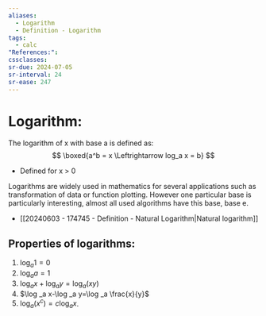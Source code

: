 ```yaml
---
aliases:
  - Logarithm
  - Definition - Logarithm
tags:
  - calc
"References:": 
cssclasses: 
sr-due: 2024-07-05
sr-interval: 24
sr-ease: 247
---
```

# Logarithm: 

The logarithm of x with base a is defined as:
$$
\boxed{a^b = x \Leftrightarrow log_a x = b}
$$
+ Defined for x > 0

Logarithms are widely used in mathematics for several applications such as transformation of data or function plotting. 
However one particular base is particularly interesting, almost all used algorithms have this base, base e. 
+ [[20240603 - 174745 - Definition - Natural Logarithm|Natural logarithm]]

## Properties of logarithms:

1. $\log_a 1 = 0$
2. $\log_a a = 1$
3. $\log _a x+\log _a y=\log _a(x y)$
4. $\log _a x-\log _a y=\log _a \frac{x}{y}$
5. $\log _a\left(x^c\right)=c \log _a x$.
